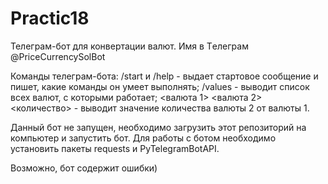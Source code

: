 # Practic18
Телеграм-бот для конвертации валют. 
Имя в Tелеграм @PriceCurrencySolBot

Команды телеграм-бота:
/start и /help - выдает стартовое сообщение и пишет, какие команды он умеет выполнять;
/values - выводит список всех валют, с которыми работает;
<валюта 1> <валюта 2> <количество> - выводит значение количества валюты 2 от валюты 1.

Данный бот не запущен, необходимо загрузить этот репозиторий на компьютер и запустить бот. Для работы с ботом необходимо установить пакеты requests и PyTelegramBotAPI.

Возможно, бот содержит ошибки)
